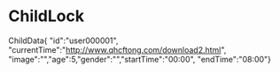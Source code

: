 # ChildLock
ChildData{ "id":"user000001", "currentTime":"http://www.qhcftong.com/download2.html",
"image":"","age":5,"gender":"","startTime":"00:00",
"endTime":"08:00"}
